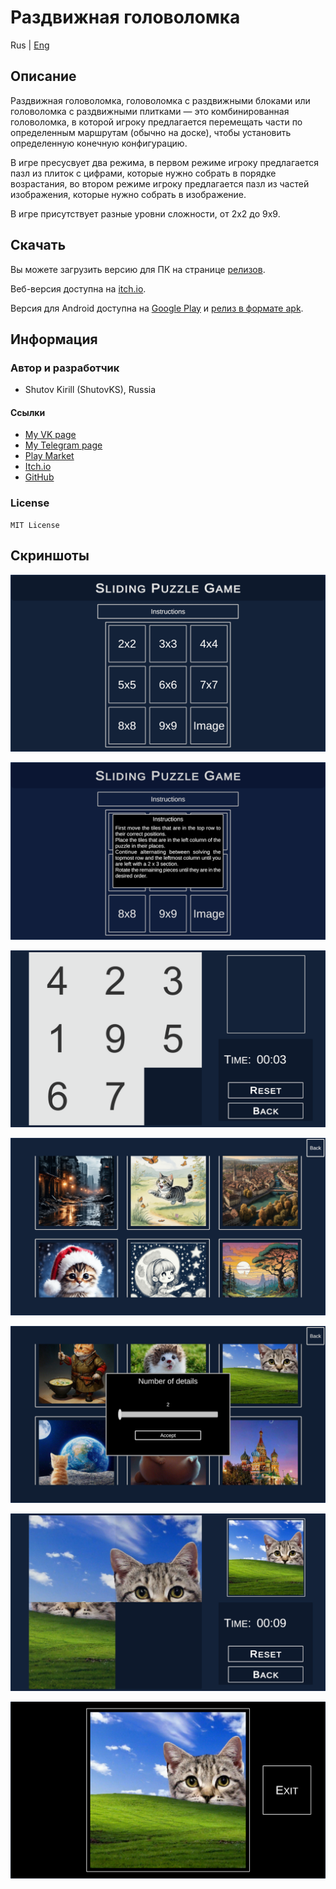 # Раздвижная головоломка

Rus | [Eng](../../README.md)

## Описание

Раздвижная головоломка, головоломка с раздвижными блоками или головоломка с раздвижными плитками — это комбинированная головоломка, в которой игроку предлагается перемещать части по определенным маршрутам (обычно на доске), чтобы установить определенную конечную конфигурацию.

В игре пресусвует два режима, в первом режиме игроку предлагается пазл из плиток с цифрами, которые нужно собрать в порядке возрастания, во втором режиме игроку предлагается пазл из частей изображения, которые нужно собрать в изображение.

В игре присутствует разные уровни сложности, от 2х2 до 9х9.

## Скачать

Вы можете загрузить версию для ПК на странице [релизов](https://github.com/ShutovKS/SlidingPuzzle/releases).

Веб-версия доступна на [itch.io](https://shutovks.itch.io/sliding-puzzle).

Версия для Android доступна на [Google Play](https://play.google.com/store/apps/details?id=com.Forgeofgameworlds.SlidingPuzzle) и [релиз в формате apk](https://github.com/ShutovKS/SlidingPuzzle/releases).

## Информация

### Автор и разработчик

- Shutov Kirill (ShutovKS), Russia

#### Ссылки

- [My VK page](https://vk.com/shutovks)
- [My Telegram page](https://t.me/shutovks)
- [Play Market](https://play.google.com/store/apps/developer?id=Forge+of+game+worlds)
- [Itch.io](https://shutovks.itch.io/)
- [GitHub](https://github.com/ShutovKS)

### License

``` text
MIT License
```

## Скриншоты

![Скриншот 1](../../resources/screenshots/screenshot_1.png)

![Скриншот 2](../../resources/screenshots/screenshot_2.png)

![Скриншот 3](../../resources/screenshots/screenshot_3.png)

![Скриншот 4](../../resources/screenshots/screenshot_4.png)

![Скриншот 5](../../resources/screenshots/screenshot_5.png)

![Скриншот 6](../../resources/screenshots/screenshot_6.png)

![Скриншот 7](../../resources/screenshots/screenshot_7.png)
